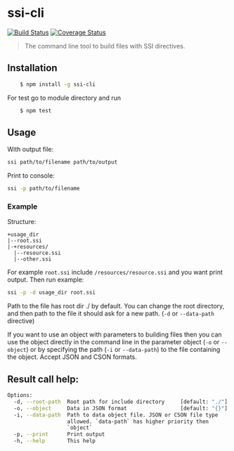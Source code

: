 # ssi-cli
[![Build Status](https://travis-ci.org/E-geek/ssi-cli.svg?branch=master)](https://travis-ci.org/E-geek/ssi-cli)
[![Coverage Status](https://coveralls.io/repos/github/E-geek/ssi-cli/badge.svg?branch=master)](https://coveralls.io/github/E-geek/ssi-cli?branch=master)

> The command line tool to build files with SSI directives.

## Installation

```bash
    $ npm install -g ssi-cli 
```
For test go to module directory and run
```bash
    $ npm test
```

## Usage

With output file:
```bash
ssi path/to/filename path/to/output
```
Print to console:
```bash
ssi -p path/to/filename  
```

### Example
Structure:
```
+usage_dir
|--root.ssi
|-+resources/
  |--resource.ssi
  |--other.ssi
```
For example `root.ssi` include `/resources/resource.ssi` and you want print output. Then run example:
 
```bash
ssi -p -d usage_dir root.ssi
```

Path to the file has root dir ./ by default. You can change the root directory, 
and then path to the file it should ask for a new path. (`-d` or `--data-path` 
directive)

If you want to use an object with parameters to building files then you can use 
the object directly in the command line in the parameter object 
(`-o` or `--object`) or by specifying the path (`-i` or `--data-path`) to the 
file containing the object. Accept JSON and CSON formats.

## Result call help:
```bash
Options:
  -d, --root-path  Root path for include directory     [default: "./"]
  -o, --object     Data in JSON format                 [default: "{}"]
  -i, --data-path  Path to data object file. JSON or CSON file type
                   allowed. `data-path` has higher priority then
                   `object`                                           
  -p, --print      Print output                                       
  -h, --help       This help
```